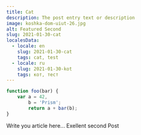 ```yaml
---
title: Cat
description: The post entry text or description
image: koshka-dom-uiut-26.jpg
alt: Featured Second
slug: 2021-01-30-cat
localesData:
  - locale: en
    slug: 2021-01-30-cat
    tags: cat, test
  - locale: ru
    slug: 2021-01-30-kot
    tags: кот, тест
---
```


```javascript
function foo(bar) {
	var a = 42,
		b = 'Prism';
		return a + bar(b); 
}
```
<v-img src="vorobey-el-golubaya.jpg" alt="Index"></v-img>

Write you article here... Exellent second Post
